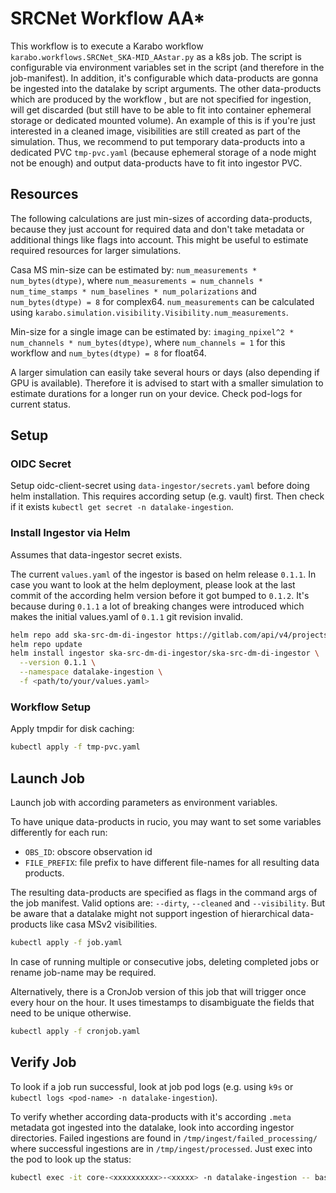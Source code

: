# SRCNet Workflow AA*

This workflow is to execute a Karabo workflow `karabo.workflows.SRCNet_SKA-MID_AAstar.py` as a k8s job. The script is configurable via environment variables set in the script (and therefore in the job-manifest). In addition, it's configurable which data-products are gonna be ingested into the datalake by script arguments. The other data-products which are produced by the workflow , but are not specified for ingestion, will get discarded (but still have to be able to fit into container ephemeral storage or dedicated mounted volume). An example of this is if you're just interested in a cleaned image, visibilities are still created as part of the simulation. Thus, we recommend to put temporary data-products into a dedicated PVC `tmp-pvc.yaml` (because ephemeral storage of a node might not be enough) and output data-products have to fit into ingestor PVC.

## Resources

The following calculations are just min-sizes of according data-products, because they just account for required data and don't take metadata or additional things like flags into account. This might be useful to estimate required resources for larger simulations.

Casa MS min-size can be estimated by: `num_measurements * num_bytes(dtype)`, where `num_measurements = num_channels * num_time_stamps * num_baselines * num_polarizations` and `num_bytes(dtype) = 8` for complex64.
`num_measurements` can be calculated using `karabo.simulation.visibility.Visibility.num_measurements`.

Min-size for a single image can be estimated by: `imaging_npixel^2 * num_channels * num_bytes(dtype)`, where `num_channels = 1` for this workflow and `num_bytes(dtype) = 8` for float64.

A larger simulation can easily take several hours or days (also depending if GPU is available). Therefore it is advised to start with a smaller simulation to estimate durations for a longer run on your device. Check pod-logs for current status.

## Setup

### OIDC Secret

Setup oidc-client-secret using `data-ingestor/secrets.yaml` before doing helm installation. This requires according setup (e.g. vault) first. Then check if it exists `kubectl get secret -n datalake-ingestion`.

### Install Ingestor via Helm

Assumes that data-ingestor secret exists.

The current `values.yaml` of the ingestor is based on helm release `0.1.1`. In case you want to look at the helm deployment, please look at the last commit of the according helm version before it got bumped to `0.1.2`. It's because during `0.1.1` a lot of breaking changes were introduced which makes the initial values.yaml of `0.1.1` git revision invalid.

```bash
helm repo add ska-src-dm-di-ingestor https://gitlab.com/api/v4/projects/51600992/packages/helm/stable
helm repo update
helm install ingestor ska-src-dm-di-ingestor/ska-src-dm-di-ingestor \
  --version 0.1.1 \
  --namespace datalake-ingestion \
  -f <path/to/your/values.yaml>
```

### Workflow Setup

Apply tmpdir for disk caching:

```bash
kubectl apply -f tmp-pvc.yaml
```

## Launch Job

Launch job with according parameters as environment variables.

To have unique data-products in rucio, you may want to set some variables differently for each run:
- `OBS_ID`: obscore observation id
- `FILE_PREFIX`: file prefix to have different file-names for all resulting data products.

The resulting data-products are specified as flags in the command args of the job manifest. Valid options are: `--dirty`, `--cleaned` and `--visibility`. But be aware that a datalake might not support ingestion of hierarchical data-products like casa MSv2 visibilities.

```bash
kubectl apply -f job.yaml
```

In case of running multiple or consecutive jobs, deleting completed jobs or rename job-name may be required.

Alternatively, there is a CronJob version of this job that will trigger once every hour on the hour. It uses timestamps to disambiguate the fields that need to be unique otherwise.

```bash
kubectl apply -f cronjob.yaml
```


## Verify Job

To look if a job run successful, look at job pod logs (e.g. using `k9s` or `kubectl logs <pod-name> -n datalake-ingestion`).

To verify whether according data-products with it's according `.meta` metadata got ingested into the datalake, look into according ingestor directories. Failed ingestions are found in `/tmp/ingest/failed_processing/` where successful ingestions are in `/tmp/ingest/processed`. Just exec into the pod to look up the status:

```bash
kubectl exec -it core-<xxxxxxxxxx>-<xxxxx> -n datalake-ingestion -- bash
```
